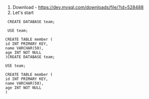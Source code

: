 1. Download - https://dev.mysql.com/downloads/file/?id=528488
2. Let's start
```mys
 CREATE DATABASE team;

 USE team;

CREATE TABLE member (
id INT PRIMARY KEY,
name VARCHAR(50),
age INT NOT NULL
)CREATE DATABASE team;

USE team;

CREATE TABLE member (
id INT PRIMARY KEY,
name VARCHAR(50),
age INT NOT NULL
)
```